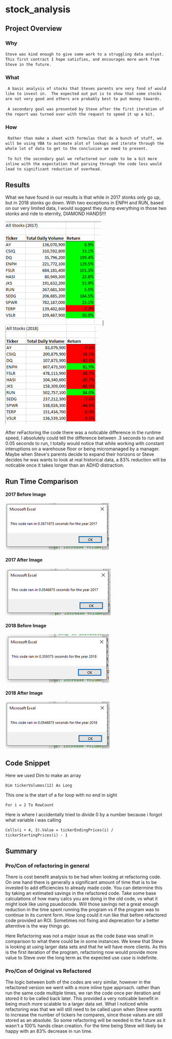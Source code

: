 # stock_analysis

## Project Overview
  ### Why
    Steve was kind enough to give some work to a struggling data analyst.  This first contract I hope satisfies, and encourages more work from Steve in the future.
    
  ### What
     A basic analysis of stocks that Steves parents are very fond of would like to invest in.  The expected out put is to show that some stocks are not very good and others are probably best to put money towards.
     
     A secondary goal was presented by Steve after the first iteration of the report was turned over with the request to speed it up a bit.
     
  ### How
     Rather than make a sheet with formulas that do a bunch of stuff, we will be using VBA to automate alot of lookups and iterate through the whole lot of data to get to the conclusion we need to present.
     
     To hit the secondary goal we refactored our code to be a bit more inline with the expectation that parsing through the code less would lead to significant reduction of overhead.
     
     
## Results
  What we have found in our results is that while in 2017 stonks only go up, but in 2018 stonks go down.  With two exceptions in ENPH and RUN, based on our very limited data, I would suggest they dump everything in those two stonks and ride to eternity, DIAMOND HANDS!!!
  
![2017 Results](Resources/2017.PNG) | ![2018 Results](Resources/2018.PNG)

After reFactoring the code there was a noticable difference in the runtime speed, I absolutely could tell the difference between .3 seconds to run and 0.05 seconds to run, I totally would notice that while working with constant interuptions on a warehouse floor or being micromanaged by a manager.  Maybe when Steve's parents decide to expand their horizons or Steve decides he was wants to look at real historical data, a 83% reduction will be noticable once it takes longer than an ADHD distraction.

## Run Time Comparison

#### 2017 Before Image

![2017 Before](Resources/VBA_Challenge_Original_2017.PNG)

#### 2017 After Image

![2017 After](Resources/VBA_Challenge_2017.PNG)

#### 2018 Before Image

![2018 Before](Resources/VBA_Challenge_Original_2018.PNG)

#### 2018 After Image

![2018 After](Resources/VBA_Challenge_2018.PNG)

## Code Snippet

  Here we used Dim to make an array
  ```
  Dim tickerVolumes(12) As Long
  ```

  This one is the start of a for loop with no end in sight
  ```
  For i = 2 To RowCount
  ```
  
  Here is where I accidentally tried to divide 0 by a number because i forgot what variable i was calling
  ```
  Cells(i + 4, 3).Value = tickerEndingPrices(i) / tickerStartingPrices(i) - 1
  ```
 
  
## Summary

### Pro/Con of refactoring in general
  There is cost benefit analysis to be had when looking at refactoring code.  On one hand there is generally a significant amount of time that is to be invested to add efficiencies to already made code.  You can determine this by taking an estimated savings in the refactored code.  Take some base calculations of how many calcs you are doing in the old code, vs what it might look like using psuedocode.  Will those savings net a great enough reduction in the time spent running the program vs if the program was to continue in its current form.  How long could it run like that before refactored code provided an ROI.  Sometimes not fixing and deprecation for a better alterntive is the way things go.
  
  Here Refactoring was not a major issue as the code base was small in comparison to what there could be in some instances.  We knew that Steve is looking at using larger data sets and that he will have more clients.  As this is the first iteration of the program, refactoring now would provide more value to Steve over the long term as the expected use case is indefinite.
  
### Pro/Con of Original vs Refactored
  The logic between both of the codes are very similar, however in the refactored version we went with a more inline type approach. rather than run the same code multiple times,  we ran the code once per iteration and stored it to be called back later.
  This provided a very noticable benefit in being much more scalable to a larger data set.  What I noticed while refactoring was that we will still need to be called upon when Steve wants to increase the number of tickers he compares, since those values are still stored as an absolute.  So some refactoring will be needed in the future as it wasn't a 100% hands clean creation.  For the time being Steve will likely be happy with an 83% decrease in run time.
    
